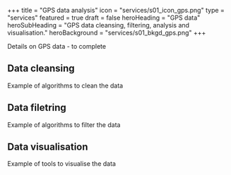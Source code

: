 +++
title = "GPS data analysis"
icon = "services/s01_icon_gps.png"
type = "services"
featured = true
draft = false
heroHeading = "GPS data"
heroSubHeading = "GPS data cleansing, filtering, analysis and visualisation."
heroBackground = "services/s01_bkgd_gps.png"
+++

Details on GPS data - to complete

## Data cleansing

Example of algorithms to clean the data

## Data filetring

Example of algorithms to filter the data

## Data visualisation

Example of tools to visualise the data
